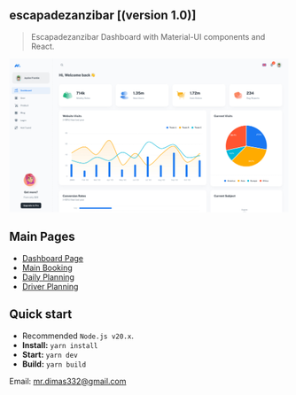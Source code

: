## escapadezanzibar [(version 1.0)]

> Escapadezanzibar Dashboard with Material-UI components and React.

![preview](public/assets/preview.jpg)

## Main Pages

- [Dashboard Page](https://front-escapadezanzibar.exclusive-technology.net/)
- [Main Booking](https://front-escapadezanzibar.exclusive-technology.net/reservation)
- [Daily Planning](https://front-escapadezanzibar.exclusive-technology.net/daily-planning)
- [Driver Planning](https://front-escapadezanzibar.exclusive-technology.net/driver-planning)

## Quick start

- Recommended `Node.js v20.x`.
- **Install:** `yarn install`
- **Start:** `yarn dev`
- **Build:** `yarn build`

Email: mr.dimas332@gmail.com
